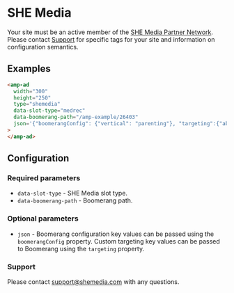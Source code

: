 <!---
Copyright 2019 The AMP HTML Authors. All Rights Reserved.

Licensed under the Apache License, Version 2.0 (the "License");
you may not use this file except in compliance with the License.
You may obtain a copy of the License at

      http://www.apache.org/licenses/LICENSE-2.0

Unless required by applicable law or agreed to in writing, software
distributed under the License is distributed on an "AS-IS" BASIS,
WITHOUT WARRANTIES OR CONDITIONS OF ANY KIND, either express or implied.
See the License for the specific language governing permissions and
limitations under the License.
-->

# SHE Media

Your site must be an active member of the
[SHE Media Partner Network](http://www.shemedia.com). Please contact
[Support](mailto:support@shemedia.com) for specific tags for your site and
information on configuration semantics.

## Examples

```html
<amp-ad
  width="300"
  height="250"
  type="shemedia"
  data-slot-type="medrec"
  data-boomerang-path="/amp-example/26403"
  json='{"boomerangConfig": {"vertical": "parenting"}, "targeting":{"abc":["xyz"]}}'
>
</amp-ad>
```

## Configuration

### Required parameters

- `data-slot-type` - SHE Media slot type.
- `data-boomerang-path` - Boomerang path.

### Optional parameters

- `json` - Boomerang configuration key values can be passed using the
  `boomerangConfig` property. Custom targeting key values can be passed to
  Boomerang using the `targeting` property.

### Support

Please contact support@shemedia.com with any questions.

